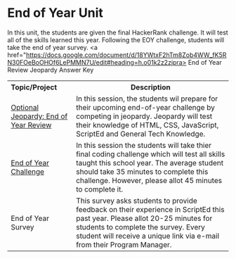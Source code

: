 # End of Year Unit

In this unit, the students are given the final HackerRank challenge. It will test all of the skills learned this year. Following the EOY challenge, students will take the end of year survey. <a href="https://docs.google.com/document/d/18YWtxF2hTm8Zob4WW_fK5RN30FOeBoOHOf6LePMMN7U/edit#heading=h.o01k2z2zjpra> End of Year Review Jeopardy Answer Key </a>

<table>
<tr>
	<th align="left">Topic/Project</th>
	<th>Description</th>
</tr>

<tr>
	<td align="left"> <a href="https://docs.google.com/presentation/d/1efyI2LphHNNUsYtsIwyc9BFDMz5WSNwhKk_dOysLRQk/edit#slide=id.g14ecb9111c_1_0">Optional Jeopardy: End of Year Review</a> </td>
	<td>In this session, the students wil prepare for their upcoming end-of-year challenge by competing in jeopardy. Jeopardy will test their knowledge of HTML, CSS, JavaScript, ScriptEd and General Tech Knowledge.</td>
</tr>
<tr>
	<td align="left"> <a href="https://docs.google.com/presentation/d/10jHFwAB_PTLqnJpLXT0CKJLPsBtS7EnfvaKzH6wrhDw/edit#slide=id.g14ecb9111c_1_0">End of Year Challenge</a> </td>
	<td>In this session the students will take thier final coding challenge which will test all skills taught this school year. The average student should take 35 minutes to complete this challenge. However, please allot 45 minutes to complete it. </td>
</tr>

<tr>
<td align="left"> <p>End of Year Survey<p> </td>
	<td> This survey asks students to provide feedback on their experience in ScriptEd this past year. Please allot 20-25 minutes for students to complete the survey. Every student will receive a unique link via e-mail from their Program Manager. </td>
</tr>


</table>
